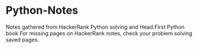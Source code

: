 # Python-Notes
Notes gathered from HackerRank Python solving and Head:First Python book
For missing pages on HackerRank notes, check your problem solving saved pages.
